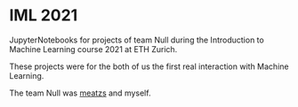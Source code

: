 # IML 2021
JupyterNotebooks for projects of team Null during the Introduction to Machine Learning course 2021 at ETH Zurich.

These projects were for the both of us the first real interaction with Machine Learning.

The team Null was [meatzs](https://github.com/meatzs) and myself.
